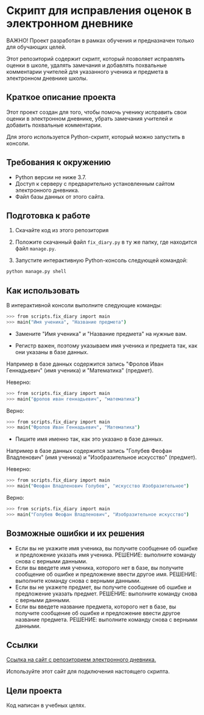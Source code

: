 # Скрипт для исправления оценок в электронном дневнике

ВАЖНО! Проект разработан в рамках обучения и предназначен только для обучающих целей.

Этот репозиторий содержит скрипт, который позволяет исправлять оценки в школе, удалять замечания и добавлять похвальные комментарии учителей для указанного ученика и предмета в электронном дневнике школы.

## Краткое описание проекта

Этот проект создан для того, чтобы помочь ученику исправить свои оценки в электронном дневнике, убрать замечания учителей и добавить похвальные комментарии.

Для этого используется Python-скрипт, который можно запустить в консоли.

## Требования к окружению

* Python версии не ниже 3.7.
* Доступ к серверу с предварительно установленным сайтом электронного дневника.
* Файл базы данных от этого сайта.

## Подготовка к работе

1. Скачайте код из этого репозитория

2. Положите скачанный файл `fix_diary.py` в ту же папку, где находится файл `manage.py`.

3. Запустите интерактивную Python-консоль следующей командой:

```bash
python manage.py shell
```

## Как использовать

В интерактивной консоли выполните следующие команды:

```bash
>>> from scripts.fix_diary import main
>>> main("Имя ученика", "Название предмета")
```

* Замените "Имя ученика" и "Название предмета" на нужные вам.

* Регистр важен, поэтому указываем имя ученика и предмета так, как они указаны в базе данных.

Например в базе данных содержится запись "Фролов Иван Геннадьевич" (имя ученика) и "Математика" (предмет).

Неверно:

```bash
>>> from scripts.fix_diary import main
>>> main("фролов иван геннадьевич", "математика")
```

Верно:

```bash
>>> from scripts.fix_diary import main
>>> main("Фролов Иван Геннадьевич", "Математика")
```

* Пишите имя именно так, как это указано в базе данных.

Например в базе данных содержится запись "Голубев Феофан Владленович" (имя ученика) и "Изобразительное искусство" (предмет).

Неверно:

```bash
>>> from scripts.fix_diary import main
>>> main("Феофан Владленович Голубев", "искусство Изобразительное")
```

Верно:

```bash
>>> from scripts.fix_diary import main
>>> main("Голубев Феофан Владленович", "Изобразительное искусство")
```

## Возможные ошибки и их решения

* Если вы не укажите имя ученика, вы получите сообщение об ошибке и предложение указать имя ученика. РЕШЕНИЕ: выполните команду снова с верными данными.
* Если вы введете имя ученика, которого нет в базе, вы получите сообщение об ошибке и предложение ввести другое имя. РЕШЕНИЕ: выполните команду снова с верными данными.
* Если вы не укажете предмет, вы получите сообщение об ошибке и предложение указать предмет. РЕШЕНИЕ: выполните команду снова с верными данными.
* Если вы введете название предмета, которого нет в базе, вы получите сообщение об ошибке и предложение ввести другое название предмета. РЕШЕНИЕ: выполните команду снова с верными данными.

## Ссылки

[Ссылка на сайт с репозиторием электронного дневника.](https://github.com/devmanorg/e-diary)

Используйте этот сайт для подключения настоящего скрипта.

## Цели проекта

Код написан в учебных целях.
